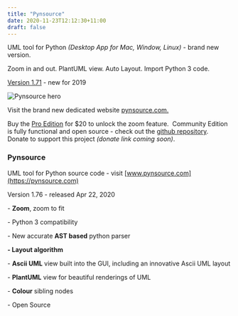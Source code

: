 ```yaml
---
title: "Pynsource"
date: 2020-11-23T12:12:30+11:00
draft: false
---
```


UML tool for Python _(Desktop App for Mac, Window, Linux)_ - brand new version. 

Zoom in and out. PlantUML view. Auto Layout. Import Python 3 code.

[Version 1.71](http://www.pynsource.com) - new for 2019

![Pynsource hero](https://i.imgur.com/C8WrRDf.png "Pynsource Hero")

Visit the brand new dedicated website [pynsource.com.](http://www.pynsource.com)

Buy the [Pro Edition](http://www.pynsource.com/pricing.html) for $20 to unlock the zoom feature.  Community Edition is fully functional and open source - check out the [github repository](https://github.com/abulka/pynsource).  Donate to support this project _(donate link coming soon)_.

### Pynsource

UML tool for Python source code - visit [www.pynsource.com](https://pynsource.com)

Version 1.76 - released Apr 22, 2020

\- **Zoom**, zoom to fit

\- Python 3 compatibility

\- New accurate **AST based** python parser

**\- Layout algorithm**

\- **Ascii UML** view built into the GUI, including an innovative Ascii UML layout

\- **PlantUML** view for beautiful renderings of UML

\- **Colour** sibling nodes

\- Open Source
